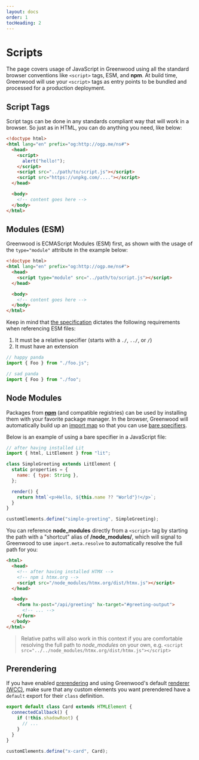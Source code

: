 ```yaml
---
layout: docs
order: 1
tocHeading: 2
---
```


# Scripts

The page covers usage of JavaScript in Greenwood using all the standard browser conventions like `<script>` tags, ESM, and **npm**. At build time, Greenwood will use your `<script>` tags as entry points to be bundled and processed for a production deployment.

## Script Tags

Script tags can be done in any standards compliant way that will work in a browser. So just as in HTML, you can do anything you need, like below:

```html
<!doctype html>
<html lang="en" prefix="og:http://ogp.me/ns#">
  <head>
    <script>
      alert("hello!");
    </script>
    <script src="../path/to/script.js"></script>
    <script src="https://unpkg.com/...."></script>
  </head>

  <body>
    <!-- content goes here -->
  </body>
</html>
```

## Modules (ESM)

Greenwood is ECMAScript Modules (ESM) first, as shown with the usage of the `type="module"` attribute in the example below:

```html
<!doctype html>
<html lang="en" prefix="og:http://ogp.me/ns#">
  <head>
    <script type="module" src="../path/to/script.js"></script>
  </head>

  <body>
    <!-- content goes here -->
  </body>
</html>
```

Keep in mind that [the specification](https://developer.mozilla.org/en-US/docs/Web/JavaScript/Reference/Statements/import#module_specifier_resolution) dictates the following requirements when referencing ESM files:

1. It must be a relative specifier (starts with a `./`, `../`, or `/`)
1. It must have an extension

<!-- eslint-disable no-unused-vars -->

```js
// happy panda
import { Foo } from "./foo.js";
```

<!-- eslint-disable no-unused-vars -->

```js
// sad panda
import { Foo } from "./foo";
```

## Node Modules

Packages from [**npm**](https://www.npmjs.com/) (and compatible registries) can be used by installing them with your favorite package manager. In the browser, Greenwood will automatically build up an [import map](/docs/introduction/web-standards/#import-maps) so that you can use [bare specifiers](https://developer.mozilla.org/en-US/docs/Web/JavaScript/Reference/Statements/import#module_specifier_resolution).

Below is an example of using a bare specifier in a JavaScript file:

```js
// after having installed Lit
import { html, LitElement } from "lit";

class SimpleGreeting extends LitElement {
  static properties = {
    name: { type: String },
  };

  render() {
    return html`<p>Hello, ${this.name ?? "World"}!</p>`;
  }
}

customElements.define("simple-greeting", SimpleGreeting);
```

You can reference **node_modules** directly from a `<script>` tag by starting the path with a "shortcut" alias of **/node_modules/**, which will signal to Greenwood to use `import.meta.resolve` to automatically resolve the full path for you:

```html
<html>
  <head>
    <!-- after having installed HTMX -->
    <!-- npm i htmx.org -->
    <script src="/node_modules/htmx.org/dist/htmx.js"></script>
  </head>

  <body>
    <form hx-post="/api/greeting" hx-target="#greeting-output">
      <!-- ... -->
    </form>
  </body>
</html>
```

> Relative paths will also work in this context if you are comfortable resolving the full path to _node_modules_ on your own, e.g.
> `<script src="../../node_modules/htmx.org/dist/htmx.js"></script>`

## Prerendering

If you have enabled [prerendering](/docs/reference/configuration/#prerender) and using Greenwood's default [renderer (WCC)](/docs/reference/appendix/#dom-emulation), make sure that any custom elements you want prerendered have a `default` export for their `class` definition.

```js
export default class Card extends HTMLElement {
  connectedCallback() {
    if (!this.shadowRoot) {
      // ...
    }
  }
}

customElements.define("x-card", Card);
```

